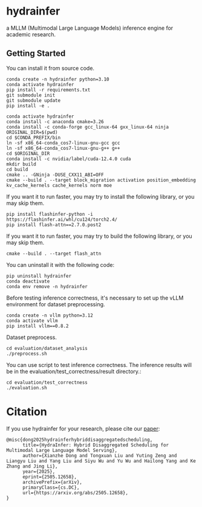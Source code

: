 # hydrainfer
a MLLM (Multimodal Large Language Models) inference engine for academic research.

## Getting Started

You can install it from source code.
```
conda create -n hydrainfer python=3.10
conda activate hydrainfer
pip install -r requirements.txt
git submodule init
git submodule update
pip install -e .

conda activate hydrainfer
conda install -c anaconda cmake=3.26
conda install -c conda-forge gcc_linux-64 gxx_linux-64 ninja
ORIGINAL_DIR=$(pwd)
cd $CONDA_PREFIX/bin
ln -sf x86_64-conda_cos7-linux-gnu-gcc gcc
ln -sf x86_64-conda_cos7-linux-gnu-g++ g++
cd $ORIGINAL_DIR
conda install -c nvidia/label/cuda-12.4.0 cuda
mkdir build
cd build
cmake .. -GNinja -DUSE_CXX11_ABI=OFF
cmake --build . --target block_migration activation position_embedding kv_cache_kernels cache_kernels norm moe
```

If you want it to run faster, you may try to install the following library, or you may skip them.
```
pip install flashinfer-python -i https://flashinfer.ai/whl/cu124/torch2.4/
pip install flash-attn==2.7.0.post2
```
If you want it to run faster, you may try to build the following library, or you may skip them.
```
cmake --build . --target flash_attn 
```


You can uninstall it with the following code:
```
pip uninstall hydrainfer
conda deactivate
conda env remove -n hydrainfer
```

Before testing inference correctness, it's necessary to set up the vLLM environment for dataset preprocessing.
```
conda create -n vllm python=3.12
conda activate vllm
pip install vllm==0.8.2
```

Dataset preprocess.
```
cd evaluation/dataset_analysis
./preprocess.sh
```

You can use script to test inference correctness. The inference results will be in the evaluation/test_correctness/result directory.:
```
cd evaluation/test_correctness
./evaluation.sh
```
# Citation
If you use hydrainfer for your research, please cite our [paper](https://arxiv.org/abs/2505.12658): 
```
@misc{dong2025hydrainferhybriddisaggregatedscheduling,
      title={HydraInfer: Hybrid Disaggregated Scheduling for Multimodal Large Language Model Serving}, 
      author={Xianzhe Dong and Tongxuan Liu and Yuting Zeng and Liangyu Liu and Yang Liu and Siyu Wu and Yu Wu and Hailong Yang and Ke Zhang and Jing Li},
      year={2025},
      eprint={2505.12658},
      archivePrefix={arXiv},
      primaryClass={cs.DC},
      url={https://arxiv.org/abs/2505.12658}, 
}
```